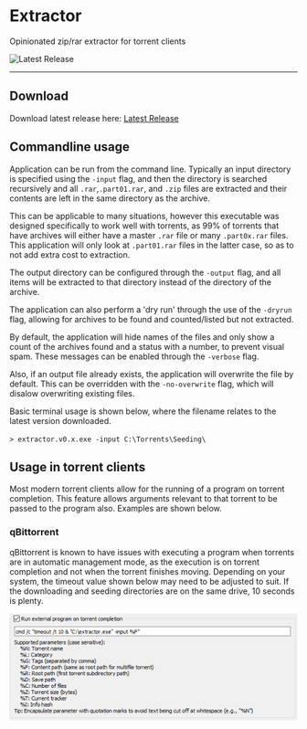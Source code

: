 # Extractor

Opinionated zip/rar extractor for torrent clients

![Latest Release](https://github.com/napei/extractor/workflows/Upload%20Release%20Asset/badge.svg)

---

## Download

Download latest release here: [Latest Release](https://github.com/napei/extractor/releases/latest)

## Commandline usage

Application can be run from the command line. Typically an input directory is specified using the `-input` flag, and then the directory is searched recursively and all `.rar`,`.part01.rar`, and `.zip` files are extracted and their contents are left in the same directory as the archive.

This can be applicable to many situations, however this executable was designed specifically to work well with torrents, as 99% of torrents that have archives will either have a master `.rar` file or many `.part0x.rar` files. This application will only look at `.part01.rar` files in the latter case, so as to not add extra cost to extraction.

The output directory can be configured through the `-output` flag, and all items will be extracted to that directory instead of the directory of the archive.

The application can also perform a 'dry run' through the use of the `-dryrun` flag, allowing for archives to be found and counted/listed but not extracted.

By default, the application will hide names of the files and only show a count of the archives found and a status with a number, to prevent visual spam. These messages can be enabled through the `-verbose` flag.

Also, if an output file already exists, the application will overwrite the file by default. This can be overridden with the `-no-overwrite` flag, which will disalow overwriting existing files.

Basic terminal usage is shown below, where the filename relates to the latest version downloaded.

`> extractor.v0.x.exe -input C:\Torrents\Seeding\`

## Usage in torrent clients

Most modern torrent clients allow for the running of a program on torrent completion. This feature allows arguments relevant to that torrent to be passed to the program also. Examples are shown below.

### qBittorrent

qBittorrent is known to have issues with executing a program when torrents are in automatic management mode, as the execution is on torrent completion and not when the torrent finishes moving. Depending on your system, the timeout value shown below may need to be adjusted to suit. If the downloading and seeding directories are on the same drive, 10 seconds is plenty.

![qBittorrent Usage Example](https://raw.githubusercontent.com/napei/extractor/master/images/qBittorrent%20Usage.png)
